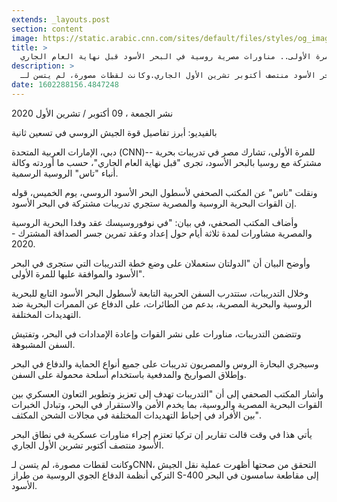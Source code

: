 ```yaml
--- 
extends: _layouts.post 
section: content 
image: https://static.arabic.cnn.com/sites/default/files/styles/og_image_v1/public/2020/10/09/images/GettyImages-1002468178.jpg?h=8730785f&itok=rdE2OKiN 
title: > 
  للمرة الأولى.. مناورات مصرية روسية في البحر الأسود قبل نهاية العام الجاري 
description: > 
  ونقلت "تاس" عن المكتب الصحفي لأسطول البحر الأسود الروسي، يوم الخميس، قوله إن القوات البحرية الروسية والمصرية ستجري تدريبات مشتركة في البحر الأسود.وأوضح البيان أن "الدولتان ستعملان على وضع خطة التدريبات التي ستجرى في البحر الأسود والموافقة عليها للمرة الأولى".وسيجري البحارة الروس والمصريون تدريبات على جميع أنواع الحماية والدفاع في البحر وإطلاق الصواريخ والمدفعية باستخدام أسلحة محمولة على السفن.يأتي هذا في وقت قالت تقارير إن تركيا تعتزم إجراء مناورات عسكرية في نطاق البحر الأسود منتصف أكتوبر تشرين الأول الجاري.وكانت لقطات مصورة، لم يتسن لـCNN، التحقق من صحتها أظهرت عملية نقل الجيش التركي أنظمة الدفاع الجوي الروسية من طراز S-400 إلى مقاطعة سامسون في البحر الأسود. 
date: 1602288156.4847248 
--- 
```

نشر الجمعة ، 09 أكتوبر / تشرين الأول 2020

بالفيديو: أبرز تفاصيل قوة الجيش الروسي في تسعين ثانية

دبي، الإمارات العربية المتحدة (CNN)-- للمرة الأولى، تشارك مصر في تدريبات بحرية مشتركة مع روسيا بالبحر الأسود، تجرى "قبل نهاية العام الجاري"، حسب ما أوردته وكالة أنباء "تاس" الروسية الرسمية.

ونقلت "تاس" عن المكتب الصحفي لأسطول البحر الأسود الروسي، يوم الخميس، قوله إن القوات البحرية الروسية والمصرية ستجري تدريبات مشتركة في البحر الأسود.

وأضاف المكتب الصحفي، في بيان: "في نوفوروسيسك عقد وفدا البحرية الروسية والمصرية مشاورات لمدة ثلاثة أيام حول إعداد وعقد تمرين جسر الصداقة المشترك - 2020.

وأوضح البيان أن "الدولتان ستعملان على وضع خطة التدريبات التي ستجرى في البحر الأسود والموافقة عليها للمرة الأولى".

وخلال التدريبات، ستتدرب السفن الحربية التابعة لأسطول البحر الأسود التابع للبحرية الروسية والبحرية المصرية، بدعم من الطائرات، على الدفاع عن الممرات البحرية ضد التهديدات المختلفة.

وتتضمن التدريبات، مناورات على نشر القوات وإعادة الإمدادات في البحر، وتفتيش السفن المشبوهة.

وسيجري البحارة الروس والمصريون تدريبات على جميع أنواع الحماية والدفاع في البحر وإطلاق الصواريخ والمدفعية باستخدام أسلحة محمولة على السفن.

وأشار المكتب الصحفي إلى أن "التدريبات تهدف إلى تعزيز وتطوير التعاون العسكري بين القوات البحرية المصرية والروسية، بما يخدم الأمن والاستقرار في البحر، وتبادل الخبرات بين الأفراد في إحباط التهديدات المختلفة في مجالات الشحن المكثف".

يأتي هذا في وقت قالت تقارير إن تركيا تعتزم إجراء مناورات عسكرية في نطاق البحر الأسود منتصف أكتوبر تشرين الأول الجاري.

وكانت لقطات مصورة، لم يتسن لـCNN، التحقق من صحتها أظهرت عملية نقل الجيش التركي أنظمة الدفاع الجوي الروسية من طراز S-400 إلى مقاطعة سامسون في البحر الأسود.